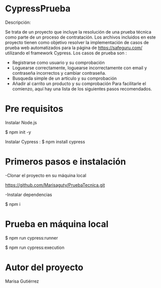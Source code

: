 # CypressPrueba
Descripción:

Se trata de un proyecto que incluye la resolución de una prueba técnica como parte de un proceso de contratación. Los archivos incluidos en este proyecto tienen como objetivo resolver la implementación de casos de prueba web automatizados para la página de https://safeguru.com/ utilizando el framework Cypress.
Los casos de prueba son : 
- Registrarse como usuario y su comprobación
- Loguearse correctamente, loguearse incorrectamente con email y contraseña incorrectos y cambiar contraseña.
- Busqueda simple de un artículo y su comprobación
- Añadir al carrito un producto y su comprobación
Para facilitarle el comienzo, aquí hay una lista de los siguientes pasos recomendados.

# Pre requisitos
Instalar Node.js 

$ npm init -y

Instalar Cypress : $ npm install cypress


# Primeros pasos e instalación
-Clonar el proyecto en su máquina local

https://github.com/Marisaguty/PruebaTecnica.git

-Instalar dependencias

$ npm i 

# Prueba en máquina local
$ npm run cypress:runner

$ npm run cypress:execution

# Autor del proyecto
Marisa Gutiérrez
